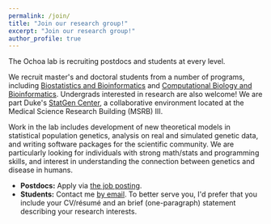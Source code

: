 ```yaml
---
permalink: /join/
title: "Join our research group!"
excerpt: "Join our research group!"
author_profile: true
---
```


The Ochoa lab is recruiting postdocs and students at every level.

We recruit master's and doctoral students from a number of programs, including
[Biostatistics and Bioinformatics](https://biostat.duke.edu/) and
[Computational Biology and Bioinformatics](https://genome.duke.edu/education/CBB).
Undergrads interested in research are also welcome!
We are part Duke's
[StatGen Center](http://statgen.duke.edu/),
a collaborative environment located at the Medical Science Research Building (MSRB) III.

Work in the lab includes development of new theoretical models in statistical population genetics, analysis on real and simulated genetic data, and writing software packages for the scientific community.
We are particularly looking for individuals with strong math/stats and programming skills, and interest in understanding the connection between genetics and disease in humans.

- **Postdocs:** Apply via [the job posting](https://career4.successfactors.com/sfcareer/jobreqcareer?jobId=1158&company=dukeuniverP1&username=).
- **Students:** Contact me [by email](mailto:alejandro.ochoa@duke.edu).
To better serve you, I'd prefer that you include your CV/résumé and an brief (one-paragraph) statement describing your research interests.
